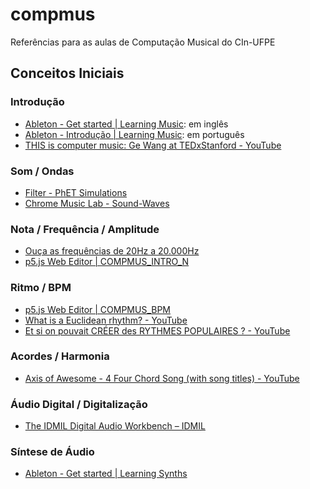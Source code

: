 # compmus
Referências para as aulas de Computação Musical do CIn-UFPE

## Conceitos Iniciais

### Introdução

* [Ableton - Get started | Learning Music](https://learningmusic.ableton.com/): em inglês
* [Ableton - Introdução | Learning Music](https://learningmusic.ableton.com/pt/index.html): em português
* [THIS is computer music: Ge Wang at TEDxStanford - YouTube](https://www.youtube.com/watch?v=S-T8kcSRLL0)

### Som / Ondas

* [Filter - PhET Simulations](https://phet.colorado.edu/en/simulations/filter?subjects=sound-and-waves&type=html)
* [Chrome Music Lab - Sound-Waves](https://musiclab.chromeexperiments.com/Sound-Waves/)

### Nota / Frequência / Amplitude

* [Ouça as frequências de 20Hz a 20.000Hz](https://www.youtube.com/watch?v=9h9V9t4erjo)
* [p5.js Web Editor | COMPMUS_INTRO_N](https://editor.p5js.org/fcac/sketches/lq8xwkXv0)

### Ritmo / BPM

* [p5.js Web Editor | COMPMUS_BPM](https://editor.p5js.org/fcac/sketches/kaPOKllJm)
* [What is a Euclidean rhythm? - YouTube](https://www.youtube.com/watch?v=8G8qko7NZdE)
* [Et si on pouvait CRÉER des RYTHMES POPULAIRES ? - YouTube](https://www.youtube.com/watch?v=BKrRET3yfeM)

### Acordes / Harmonia

* [Axis of Awesome - 4 Four Chord Song (with song titles) - YouTube](https://www.youtube.com/watch?v=5pidokakU4I)

### Áudio Digital / Digitalização

* [The IDMIL Digital Audio Workbench – IDMIL](https://www.idmil.org/project/the-digital-audio-workbench/)

### Síntese de Áudio

* [Ableton - Get started | Learning Synths](https://learningsynths.ableton.com/)
